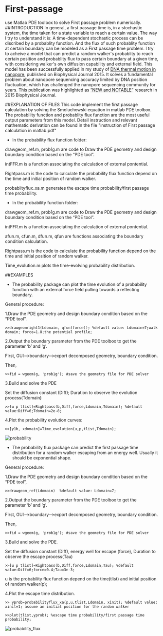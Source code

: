 # First-passage
use Matlab PDE toolbox to solve First passage problem numerically.
##INTRODUCTION
In general, a first passage time is, in a stochastic system, the time taken for a state variable to reach a certain value. The way I try to understand it is: A time-dependent stochastic process can be discribed by a probablity function. And the flux of such probablity function at certain boundary can be modeled as a First passage time problem. I try to acheive a model that can predict a random walker's probablity to reach certain position and probablity flux to pass certain boundary at a given time, with considering walker's own diffusion capability and external field. This model has been successfully applied in my study of [DNA thermal motion in nanopore](http://www.sciencedirect.com/science/article/pii/S0006349515008541), published on Biophysical Journal 2015. It solves a fundamental problem about nanopore sequencing accuracy limited by DNA position fluctuation, which has challenged the nanopore sequencing community for years.  This publication was highlighted as [“NEW and NOTABLE”](http://www.cell.com/biophysj/abstract/S0006-3495(15)01006-1) research in 2015 Biophysical Journal.

##EXPLANATION OF FILES
This code implement the first passage calculation by solving the Smoluchowski equation in matlab PDE toolbox.
The probability function and probablity flux function are the most useful output parameters from this model.
Detail instruction and relevant mathematic derivation can be found in the file "instruction of First passage calculation in matlab.pdf"

* In the probability flux function folder:

drawgeom_ref.m, prob1g.m are code to Draw the PDE geometry and design boundary condition based on the “PDE tool”.

intFFR.m is a function associating the calculation of external pontential.

Rightpass.m is the code to calculate the probability flux function depend on the time and initial position of random walker.

probablityflux_xa.m generates the escape time probability/first passage time probability.

* In the probability function folder:

drawgeom_ref.m, prob1g.m are code to Draw the PDE geometry and design boundary condition based on the “PDE tool”.

intFFR.m is a function associating the calculation of external pontential.

afun.m, cfun.m, dfun.m, qfun are functions associating the boundary condition calculation.

Rightpass.m is the code to calculate the probability function depend on the time and initial position of random walker.

Time_evolution.m plots the time-evolving probability distribution. 

##EXAMPLES

* The probability package can plot the time evolution of a probability function with an external force field pulling towards a reflecting boundary.

General procedure:

1.Draw the PDE geometry and design boundary condition based on the “PDE tool”. 

`>>drawgeomright1(Ldomain, qfun(force)); %default value: Ldomain=7;walk domain; force=1.8;the potential profile;`

2.Output the boundary parameter from the PDE toolbox to get the parameter ‘b’ and ‘g’. 

First, GUI-->boundary-->export decomposed geometry, boundary condition. 

Then,

`>>fid = wgeom(g, 'prob1g'); #save the geometry file for PDE solver`

3.Build and solve the PDE

Set the diffusion constant (Diff); Duration to observe the evolution process(Tdomain)

`>>[u p tlist]=Rightpass(b,Diff,force,Ldomain,Tdomain); %default value:Diff=6;Tdomain=2e-8;`

4.Plot the probability evolution curves:

`>>[y1b, xdomain]=Time_evolution(u,p,tlist,Tdomain);`

![probability](https://cloud.githubusercontent.com/assets/19654472/18856826/6bd14530-842c-11e6-9b11-b6c83643ece0.png)

* The probability flux package can predict the first passage time distribution for a random walker escaping from an energy well. Usually it should be exponential shape. 

General procedure:

1.Draw the PDE geometry and design boundary condition based on the “PDE tool”,   

`>>drawgeom_ref(Ldomain)  %default value: Ldomain=7;`

2.Output the boundary parameter from the PDE toolbox to get the parameter ‘b’ and ‘g’. 

First, GUI-->boundary-->export decomposed geometry, boundary condition. 

Then,

`>>fid = wgeom(g, 'prob1g'); #save the geometry file for PDE solver`

3.Build and solve the PDE. 

Set the diffusion constant (Diff), energy well for escape (force), Duration to observe the escape process(Tau)

`>>[u p tlist]=Rightpass(b,Diff,force,Ldomain,Tau); %default value:Diff=6;force=0.4;Tau=3e-3;`

u is the probability flux function depend on the time(tlist) and initial position of random walker(p); 

4.Plot the escape time distribution.

`>> yprob=probabilityflux_xa(p,u,tlist,Ldomain, xinit); %default value: xinit=1; assume an initial position for the random walker`

`>>plot(tlist,yprob); %escape time probability/first passage time probability;`

![probability_flux](https://cloud.githubusercontent.com/assets/19654472/18859488/86bdcf2e-8442-11e6-82a9-b277a7686a57.png)
